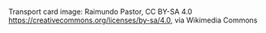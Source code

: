 Transport card image: Raimundo Pastor, CC BY-SA 4.0 <https://creativecommons.org/licenses/by-sa/4.0>, via Wikimedia Commons
